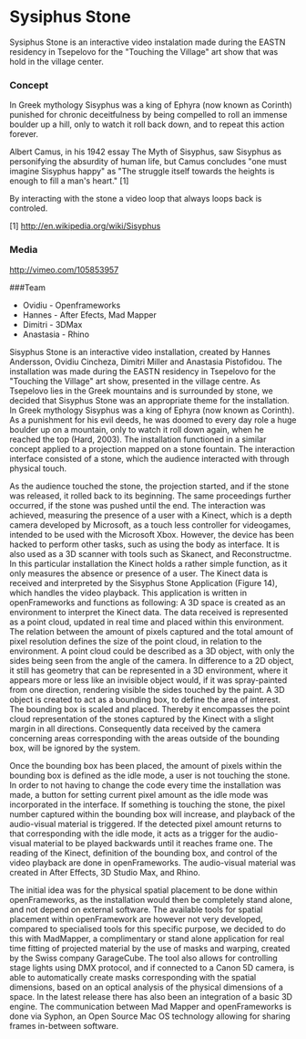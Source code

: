 Sysiphus Stone
=============
Sysiphus Stone is an interactive video instalation made during the EASTN residency in Tsepelovo for the "Touching the Village" art show that was hold in the village center.

### Concept

In Greek mythology Sisyphus was a king of Ephyra (now known as Corinth) punished for chronic deceitfulness by being compelled to roll an immense boulder up a hill, only to watch it roll back down, and to repeat this action forever.

Albert Camus, in his 1942 essay The Myth of Sisyphus, saw Sisyphus as personifying the absurdity of human life, but Camus concludes "one must imagine Sisyphus happy" as "The struggle itself towards the heights is enough to fill a man's heart." [1]

By interacting with the stone a video loop that always loops back is controled.

[1] http://en.wikipedia.org/wiki/Sisyphus

### Media

http://vimeo.com/105853957


###Team

* Ovidiu - Openframeworks
* Hannes - After Efects, Mad Mapper
* Dimitri - 3DMax
* Anastasia - Rhino

Sisyphus Stone is an interactive video installation, created by Hannes Andersson, Ovidiu Cincheza, Dimitri Miller and Anastasia Pistofidou. The installation was made during the EASTN residency in Tsepelovo for the "Touching the Village" art show, presented in the village centre. As Tsepelovo lies in the Greek mountains and is surrounded by stone, we decided that Sisyphus Stone was an appropriate theme for the installation. 
In Greek mythology Sisyphus was a king of Ephyra (now known as Corinth). As a punishment for his evil deeds, he was doomed to every day role a huge boulder up on a mountain, only to watch it roll down again, when he reached the top (Hard, 2003). 
The installation functioned in a similar concept applied to a projection mapped on a stone fountain. The interaction interface consisted of a stone, which the audience interacted with through physical touch.
 

As the audience touched the stone, the projection started, and if the stone was released, it rolled back to its beginning. The same proceedings further occurred, if the stone was pushed until the end.
The interaction was achieved, measuring the presence of a user with a Kinect, which is a depth camera developed by Microsoft, as a touch less controller for videogames, intended to be used with the Microsoft Xbox. However, the device has been hacked to perform other tasks, such as using the body as interface. It is  also used as a 3D scanner with tools such as Skanect, and Reconstructme. In this particular installation the Kinect holds a rather simple function, as it only measures the absence or presence of a user. The Kinect data is received and interpreted by the Sisyphus Stone Application (Figure 14), which handles the video playback. This application is written in openFrameworks and functions as following: 
A 3D space is created as an environment to interpret the Kinect data. The data received is represented as a point cloud, updated in real time and placed within this environment. The relation between the amount of pixels captured and the total amount of pixel resolution defines the size of the point cloud, in relation to the environment. A point cloud could be described as a 3D object, with only the sides being seen from the angle of the camera. In difference to a 2D object, it still has geometry that can be represented in a 3D environment, where it appears more or less like an invisible object would, if it was spray-painted from one direction, rendering visible the sides touched by the paint.
A 3D object is created to act as a bounding box, to define the area of interest. The bounding box is scaled and placed. Thereby it encompasses the point cloud representation of the stones captured by the Kinect with a slight margin in all directions. Consequently data received by the camera concerning areas corresponding with the areas outside of the bounding box, will be ignored by the system.


Once the bounding box has been placed, the amount of pixels within the bounding box is defined as the idle mode, a user is not touching the stone. In order to not having to change the code every time the installation was made, a button for setting current pixel amount as the idle mode was incorporated in the interface. If something is touching the stone, the pixel number captured within the bounding box will increase, and playback of the audio-visual material is triggered. If the detected pixel amount returns to that corresponding with the idle mode, it acts as a trigger for the audio-visual material to be played backwards until it reaches frame one. 
The reading of the Kinect, definition of the bounding box, and control of the video playback are done in openFrameworks. The audio-visual material was created in After Effects, 3D Studio Max, and Rhino. 

The initial idea was for the physical spatial placement to be done within openFrameworks, as the installation would then be completely stand alone, and not depend on external software. The available tools for spatial placement within openFramework are however not very developed, compared to specialised tools for this specific purpose, we decided to do this with MadMapper, a complimentary or stand alone application for real time fitting of projected material by the use of masks and warping, created by the Swiss company GarageCube. The tool also allows for controlling stage lights using DMX protocol, and if connected to a Canon 5D camera, is able to automatically create masks corresponding with the spatial dimensions, based on an optical analysis of the physical dimensions of a space. In the latest release there has also been an integration of a basic 3D engine. The communication between Mad Mapper and openFrameworks is done via Syphon, an Open Source Mac OS technology allowing for sharing frames in-between software.
